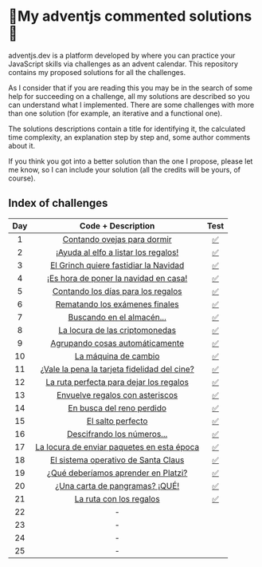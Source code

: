 # 🎄My adventjs commented solutions🎄

adventjs.dev is a platform developed by  where you can practice your JavaScript skills via challenges as an advent calendar. This repository contains my proposed solutions for all the challenges.

As I consider that if you are reading this you may be in the search of some help for succeeding on a challenge, all my solutions are described so you can understand what I implemented. There are some challenges with more than one solution (for example, an iterative and a functional one).

The solutions descriptions contain a title for identifying it, the calculated time complexity, an explanation step by step and, some author comments about it.

If you think you got into a better solution than the one I propose, please let me know, so I can include your solution (all the credits will be yours, of course).

## Index of challenges


| Day |                                              Code + Description                                              |                                   Test                                   |
| :---: | :------------------------------------------------------------------------------------------------------------: | :------------------------------------------------------------------------: |
|  1  |          [Contando ovejas para dormir](https://github.com/arialdev/adventjs/blob/main/src/day01.js)          | [✅](https://github.com/arialdev/adventjs/blob/main/tests/day01.test.js) |
|  2  |     [¡Ayuda al elfo a listar los regalos!](https://github.com/arialdev/adventjs/blob/main/src/day02.js)     | [✅](https://github.com/arialdev/adventjs/blob/main/tests/day02.test.js) |
|  3  |     [El Grinch quiere fastidiar la Navidad](https://github.com/arialdev/adventjs/blob/main/src/day03.js)     | [✅](https://github.com/arialdev/adventjs/blob/main/tests/day03.test.js) |
|  4  |    [¡Es hora de poner la navidad en casa!](https://github.com/arialdev/adventjs/blob/main/src/day04.js)    | [✅](https://github.com/arialdev/adventjs/blob/main/tests/day04.test.js) |
|  5  |      [Contando los días para los regalos](https://github.com/arialdev/adventjs/blob/main/src/day05.js)      | [✅](https://github.com/arialdev/adventjs/blob/main/tests/day05.test.js) |
|  6  |        [Rematando los exámenes finales](https://github.com/arialdev/adventjs/blob/main/src/day06.js)        | [✅](https://github.com/arialdev/adventjs/blob/main/tests/day06.test.js) |
|  7  |          [Buscando en el almacén...](https://github.com/arialdev/adventjs/blob/main/src/day07.js)          | [✅](https://github.com/arialdev/adventjs/blob/main/tests/day07.test.js) |
|  8  |        [La locura de las criptomonedas](https://github.com/arialdev/adventjs/blob/main/src/day08.js)        | [✅](https://github.com/arialdev/adventjs/blob/main/tests/day08.test.js) |
|  9  |       [Agrupando cosas automáticamente](https://github.com/arialdev/adventjs/blob/main/src/day09.js)       | [✅](https://github.com/arialdev/adventjs/blob/main/tests/day09.test.js) |
| 10 |             [La máquina de cambio](https://github.com/arialdev/adventjs/blob/main/src/day10.js)             | [✅](https://github.com/arialdev/adventjs/blob/main/tests/day10.test.js) |
| 11 | [¿Vale la pena la tarjeta fidelidad del cine?](https://github.com/arialdev/adventjs/blob/main/src/day11.js) | [✅](https://github.com/arialdev/adventjs/blob/main/tests/day11.test.js) |
| 12 |    [La ruta perfecta para dejar los regalos](https://github.com/arialdev/adventjs/blob/main/src/day12.js)    | [✅](https://github.com/arialdev/adventjs/blob/main/tests/day12.test.js) |
| 13 |        [Envuelve regalos con asteriscos](https://github.com/arialdev/adventjs/blob/main/src/day13.js)        | [✅](https://github.com/arialdev/adventjs/blob/main/tests/day13.test.js) |
| 14 |           [En busca del reno perdido](https://github.com/arialdev/adventjs/blob/main/src/day14.js)           | [✅](https://github.com/arialdev/adventjs/blob/main/tests/day14.test.js) |
| 15 |               [El salto perfecto](https://github.com/arialdev/adventjs/blob/main/src/day15.js)               | [✅](https://github.com/arialdev/adventjs/blob/main/tests/day15.test.js) |
| 16 |          [Descifrando los números...](https://github.com/arialdev/adventjs/blob/main/src/day16.js)          | [✅](https://github.com/arialdev/adventjs/blob/main/tests/day16.test.js) |
| 17 |  [La locura de enviar paquetes en esta época](https://github.com/arialdev/adventjs/blob/main/src/day17.js)  | [✅](https://github.com/arialdev/adventjs/blob/main/tests/day17.test.js) |
| 18 |      [El sistema operativo de Santa Claus](https://github.com/arialdev/adventjs/blob/main/src/day18.js)      | [✅](https://github.com/arialdev/adventjs/blob/main/tests/day18.test.js) |
| 19 |    [¿Qué deberíamos aprender en Platzi?](https://github.com/arialdev/adventjs/blob/main/src/day19.js)    | [✅](https://github.com/arialdev/adventjs/blob/main/tests/day19.test.js) |
| 20 |       [¿Una carta de pangramas? ¡QUÉ!](https://github.com/arialdev/adventjs/blob/main/src/day20.js)       | [✅](https://github.com/arialdev/adventjs/blob/main/tests/day20.test.js) |
| 21 |            [La ruta con los regalos](https://github.com/arialdev/adventjs/blob/main/src/day21.js)            | [✅](https://github.com/arialdev/adventjs/blob/main/tests/day21.test.js) |
| 22 |                                                      -                                                      |                                                                          |
| 23 |                                                      -                                                      |                                                                          |
| 24 |                                                      -                                                      |                                                                          |
| 25 |                                                      -                                                      |                                                                          |
